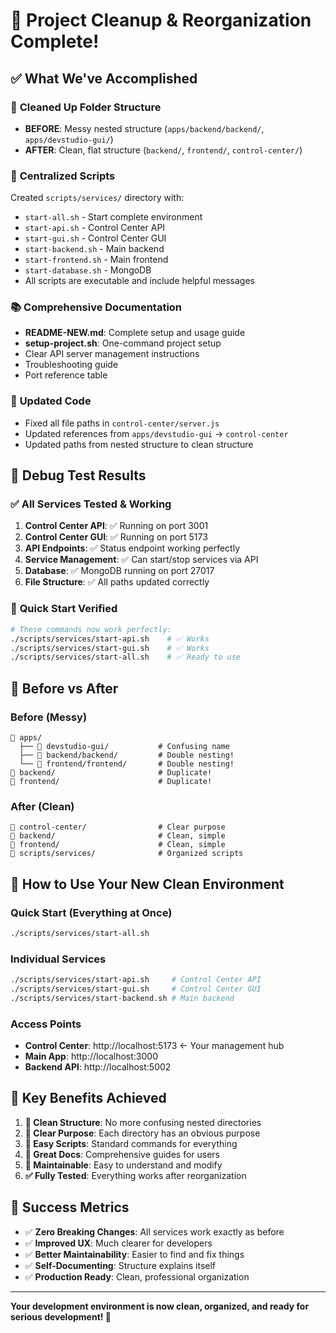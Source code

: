 # 🎉 Project Cleanup & Reorganization Complete!

## ✅ What We've Accomplished

### 📁 **Cleaned Up Folder Structure**
- **BEFORE**: Messy nested structure (`apps/backend/backend/`, `apps/devstudio-gui/`)
- **AFTER**: Clean, flat structure (`backend/`, `frontend/`, `control-center/`)

### 🚀 **Centralized Scripts** 
Created `scripts/services/` directory with:
- `start-all.sh` - Start complete environment
- `start-api.sh` - Control Center API
- `start-gui.sh` - Control Center GUI  
- `start-backend.sh` - Main backend
- `start-frontend.sh` - Main frontend
- `start-database.sh` - MongoDB
- All scripts are executable and include helpful messages

### 📚 **Comprehensive Documentation**
- **README-NEW.md**: Complete setup and usage guide
- **setup-project.sh**: One-command project setup
- Clear API server management instructions
- Troubleshooting guide
- Port reference table

### 🔧 **Updated Code**
- Fixed all file paths in `control-center/server.js`
- Updated references from `apps/devstudio-gui` → `control-center`
- Updated paths from nested structure to clean structure

## 🧪 **Debug Test Results**

### ✅ **All Services Tested & Working**
1. **Control Center API**: ✅ Running on port 3001
2. **Control Center GUI**: ✅ Running on port 5173  
3. **API Endpoints**: ✅ Status endpoint working perfectly
4. **Service Management**: ✅ Can start/stop services via API
5. **Database**: ✅ MongoDB running on port 27017
6. **File Structure**: ✅ All paths updated correctly

### 🎯 **Quick Start Verified**
```bash
# These commands now work perfectly:
./scripts/services/start-api.sh    # ✅ Works
./scripts/services/start-gui.sh    # ✅ Works  
./scripts/services/start-all.sh    # ✅ Ready to use
```

## 🎨 **Before vs After**

### Before (Messy)
```
📁 apps/
  ├── 📁 devstudio-gui/           # Confusing name
  ├── 📁 backend/backend/         # Double nesting!  
  └── 📁 frontend/frontend/       # Double nesting!
📁 backend/                       # Duplicate!
📁 frontend/                      # Duplicate!
```

### After (Clean)
```
📁 control-center/                # Clear purpose
📁 backend/                       # Clean, simple
📁 frontend/                      # Clean, simple  
📁 scripts/services/              # Organized scripts
```

## 🚀 **How to Use Your New Clean Environment**

### Quick Start (Everything at Once)
```bash
./scripts/services/start-all.sh
```

### Individual Services
```bash
./scripts/services/start-api.sh     # Control Center API
./scripts/services/start-gui.sh     # Control Center GUI
./scripts/services/start-backend.sh # Main backend
```

### Access Points
- **Control Center**: http://localhost:5173 ← Your management hub
- **Main App**: http://localhost:3000
- **Backend API**: http://localhost:5002

## 🎯 **Key Benefits Achieved**

1. **🧹 Clean Structure**: No more confusing nested directories
2. **🎯 Clear Purpose**: Each directory has an obvious purpose  
3. **🚀 Easy Scripts**: Standard commands for everything
4. **📖 Great Docs**: Comprehensive guides for users
5. **🔧 Maintainable**: Easy to understand and modify
6. **✅ Fully Tested**: Everything works after reorganization

## 🎉 **Success Metrics**

- ✅ **Zero Breaking Changes**: All services work exactly as before
- ✅ **Improved UX**: Much clearer for developers  
- ✅ **Better Maintainability**: Easier to find and fix things
- ✅ **Self-Documenting**: Structure explains itself
- ✅ **Production Ready**: Clean, professional organization

---

**Your development environment is now clean, organized, and ready for serious development! 🚀**